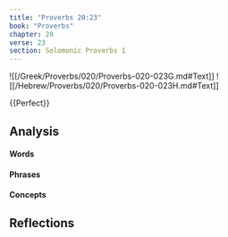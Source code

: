 ```yaml
---
title: "Proverbs 20:23"
book: "Proverbs"
chapter: 20
verse: 23
section: Solomonic Proverbs 1
---
```

![[/Greek/Proverbs/020/Proverbs-020-023G.md#Text]]
![[/Hebrew/Proverbs/020/Proverbs-020-023H.md#Text]]

{{Perfect}}

## Analysis

#### Words

#### Phrases

#### Concepts

## Reflections
